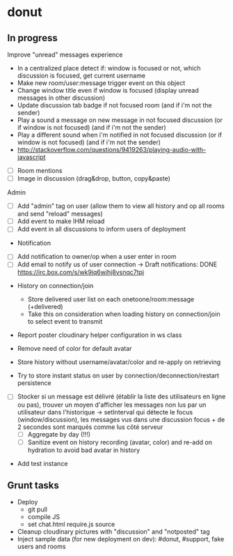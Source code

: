 donut
====

## In progress

Improve "unread" messages experience
- In a centralized place detect if: window is focused or not, which discussion is focused, get current username
- Make new room/user:message trigger event on this object
- Change window title even if window is focused (display unread messages in other discussion)
- Update discussion tab badge if not focused room (and if i'm not the sender)
- Play a sound a message on new message in not focused discussion (or if window is not focused) (and if i'm not the sender)
- Play a different sound when i'm notified in not focused discussion (or if window is not focused) (and if i'm not the sender)
- http://stackoverflow.com/questions/9419263/playing-audio-with-javascript

- [ ] Room mentions
- [ ] Image in discussion (drag&drop, button, copy&paste)

Admin
- [ ] Add "admin" tag on user (allow them to view all history and op all rooms and send "reload" messages)
- [ ] Add event to make IHM reload
- [ ] Add event in all discussions to inform users of deployment

- Notification
- [ ] Add notification to owner/op when a user enter in room
- [ ] Add email to notify us of user connection
  -> Draft notifications: DONE https://irc.box.com/s/wk9iq6wihj8vsnqc7tpj

- History on connection/join
  - Store delivered user list on each onetoone/room:message (+delivered)
  - Take this on consideration when loading history on connection/join to select event to transmit

- Report poster cloudinary helper configuration in ws class
- Remove need of color for default avatar
- Store history without username/avatar/color and re-apply on retrieving

- Try to store instant status on user by connection/deconnection/restart persistence
- [ ] Stocker si un message est délivré (établir la liste des utilisateurs en ligne ou pas), trouver un moyen d'afficher les messages non lus par un utilisateur dans l'historique
 -> setInterval qui détecte le focus (window/discussion), les messages vus dans une discussion focus + de 2 secondes sont marqués comme lus côté serveur
  - [ ] Aggregate by day (!!!)
  - [ ] Sanitize event on history recording (avatar, color) and re-add on hydration to avoid bad avatar in history

- Add test instance

## Grunt tasks
- Deploy
  - git pull
  - compile JS
  - set chat.html require.js source
- Cleanup cloudinary pictures with "discussion" and "notposted" tag
- Inject sample data (for new deployment on dev): #donut, #support, fake users and rooms